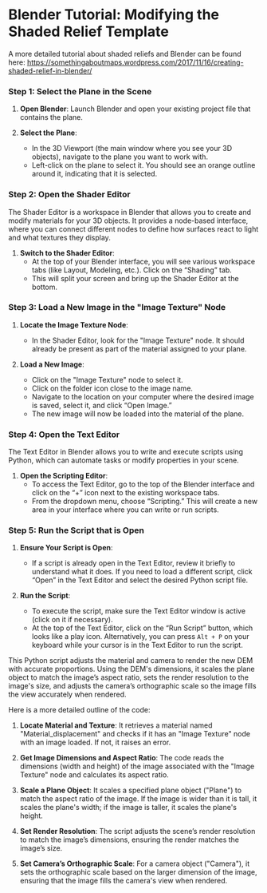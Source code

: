 # Blender Tutorial: Modifying the Shaded Relief Template

A more detailed tutorial about shaded reliefs and Blender can be found here: https://somethingaboutmaps.wordpress.com/2017/11/16/creating-shaded-relief-in-blender/ 


### Step 1: Select the Plane in the Scene

1. **Open Blender**: Launch Blender and open your existing project file that contains the plane.

2. **Select the Plane**:
   - In the 3D Viewport (the main window where you see your 3D objects), navigate to the plane you want to work with.
   - Left-click on the plane to select it. You should see an orange outline around it, indicating that it is selected.

### Step 2: Open the Shader Editor

The Shader Editor is a workspace in Blender that allows you to create and modify materials for your 3D objects. It provides a node-based interface, where you can connect different nodes to define how surfaces react to light and what textures they display.

1. **Switch to the Shader Editor**:
   - At the top of your Blender interface, you will see various workspace tabs (like Layout, Modeling, etc.). Click on the “Shading” tab.
   - This will split your screen and bring up the Shader Editor at the bottom.

### Step 3: Load a New Image in the "Image Texture" Node

1. **Locate the Image Texture Node**:
   - In the Shader Editor, look for the "Image Texture" node. It should already be present as part of the material assigned to your plane.

2. **Load a New Image**:
   - Click on the "Image Texture" node to select it.
   - Click on the folder icon close to the image name.
   - Navigate to the location on your computer where the desired image is saved, select it, and click “Open Image.”
   - The new image will now be loaded into the material of the plane.

### Step 4: Open the Text Editor

The Text Editor in Blender allows you to write and execute scripts using Python, which can automate tasks or modify properties in your scene.

1. **Open the Scripting Editor**:
   - To access the Text Editor, go to the top of the Blender interface and click on the “+” icon next to the existing workspace tabs.
   - From the dropdown menu, choose “Scripting.” This will create a new area in your interface where you can write or run scripts.

### Step 5: Run the Script that is Open

1. **Ensure Your Script is Open**:
   - If a script is already open in the Text Editor, review it briefly to understand what it does. If you need to load a different script, click “Open” in the Text Editor and select the desired Python script file.

2. **Run the Script**:
   - To execute the script, make sure the Text Editor window is active (click on it if necessary).
   - At the top of the Text Editor, click on the “Run Script” button, which looks like a play icon. Alternatively, you can press `Alt + P` on your keyboard while your cursor is in the Text Editor to run the script.

This Python script adjusts the material and camera to render the new DEM with accurate proportions. Using the DEM's dimensions, it scales the plane object to match the image’s aspect ratio, sets the render resolution to the image's size, and adjusts the camera’s orthographic scale so the image fills the view accurately when rendered.

Here is a more detailed outline of the code:

1. **Locate Material and Texture**: It retrieves a material named "Material_displacement" and checks if it has an "Image Texture" node with an image loaded. If not, it raises an error.
  
2. **Get Image Dimensions and Aspect Ratio**: The code reads the dimensions (width and height) of the image associated with the "Image Texture" node and calculates its aspect ratio.

3. **Scale a Plane Object**: It scales a specified plane object ("Plane") to match the aspect ratio of the image. If the image is wider than it is tall, it scales the plane's width; if the image is taller, it scales the plane's height.

4. **Set Render Resolution**: The script adjusts the scene’s render resolution to match the image’s dimensions, ensuring the render matches the image’s size.

5. **Set Camera’s Orthographic Scale**: For a camera object ("Camera"), it sets the orthographic scale based on the larger dimension of the image, ensuring that the image fills the camera's view when rendered.



 